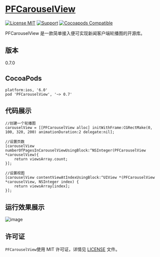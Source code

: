 [PFCarouselView](https://github.com/PFei-He/PFCarouselView)
===

[![License MIT](https://img.shields.io/badge/license-MIT-green.svg)](https://raw.githubusercontent.com/PFei-He/PFCarouselView/master/LICENSE)
[![Support](https://img.shields.io/badge/support-iOS%206%2B%20-blue.svg?style=flat)](https://www.apple.com/nl/ios/)
[![Cocoapods Compatible](https://img.shields.io/cocoapods/v/PFCarouselView.svg)](https://img.shields.io/cocoapods/v/PFCarouselView.svg)

PFCarouselView 是一款简单接入便可实现新闻客户端轮播图的开源库。

版本
---
0.7.0

CocoaPods
---
```
platform:ios, '6.0'
pod 'PFCarouselView', '~> 0.7'
```

代码展示
---
```
//创建一个轮播图
carouselView = [[PFCarouselView alloc] initWithFrame:CGRectMake(0, 100, 320, 200) animationDuration:2 delegate:nil];
```

```
//设置页数
[carouselView numberOfPagesInCarouselViewUsingBlock:^NSInteger(PFCarouselView *carouselView){
    return viewsArray.count;
}];
```

```
//设置视图
[carouselView contentViewAtIndexUsingBlock:^UIView *(PFCarouselView *carouselView, NSInteger index) {
    return viewsArray[index];
}];
```

运行效果展示
--------------
![image](https://github.com/PFei-He/PFCarouselView/blob/master/PFCarouselView.gif)

许可证
---
`PFCarouselView`使用 MIT 许可证，详情见 [LICENSE](https://raw.githubusercontent.com/PFei-He/PFCarouselView/master/LICENSE) 文件。

